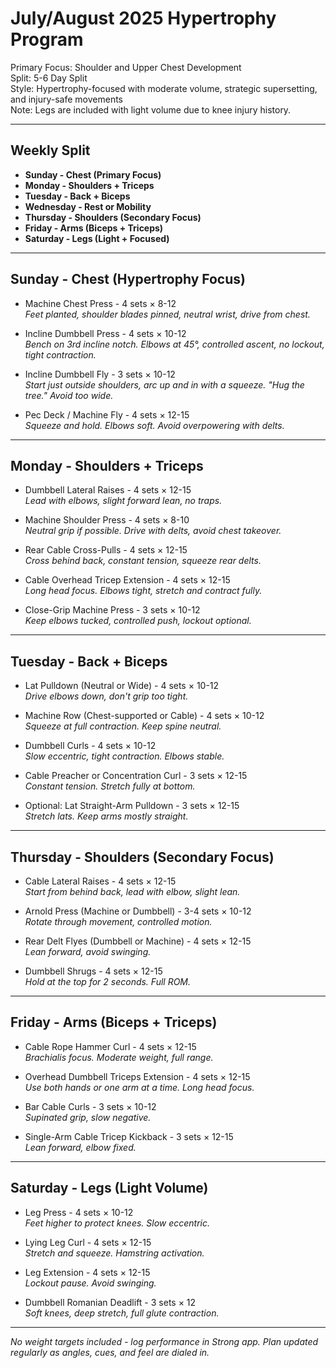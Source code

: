 # July/August 2025 Hypertrophy Program

Primary Focus: Shoulder and Upper Chest Development  
Split: 5-6 Day Split  
Style: Hypertrophy-focused with moderate volume, strategic supersetting, and injury-safe movements  
Note: Legs are included with light volume due to knee injury history.

---

## Weekly Split

- **Sunday - Chest (Primary Focus)**
- **Monday - Shoulders + Triceps**
- **Tuesday - Back + Biceps**
- **Wednesday - Rest or Mobility**
- **Thursday - Shoulders (Secondary Focus)**
- **Friday - Arms (Biceps + Triceps)**
- **Saturday - Legs (Light + Focused)**

---

## Sunday - Chest (Hypertrophy Focus)

- Machine Chest Press - 4 sets × 8-12  
  *Feet planted, shoulder blades pinned, neutral wrist, drive from chest.*

- Incline Dumbbell Press - 4 sets × 10-12  
  *Bench on 3rd incline notch. Elbows at 45°, controlled ascent, no lockout, tight contraction.*

- Incline Dumbbell Fly - 3 sets × 10-12  
  *Start just outside shoulders, arc up and in with a squeeze. "Hug the tree." Avoid too wide.*

- Pec Deck / Machine Fly - 4 sets × 12-15  
  *Squeeze and hold. Elbows soft. Avoid overpowering with delts.*

---

## Monday - Shoulders + Triceps

- Dumbbell Lateral Raises - 4 sets × 12-15  
  *Lead with elbows, slight forward lean, no traps.*

- Machine Shoulder Press - 4 sets × 8-10  
  *Neutral grip if possible. Drive with delts, avoid chest takeover.*

- Rear Cable Cross-Pulls - 4 sets × 12-15  
  *Cross behind back, constant tension, squeeze rear delts.*

- Cable Overhead Tricep Extension - 4 sets × 12-15  
  *Long head focus. Elbows tight, stretch and contract fully.*

- Close-Grip Machine Press - 3 sets × 10-12  
  *Keep elbows tucked, controlled push, lockout optional.*

---

## Tuesday - Back + Biceps

- Lat Pulldown (Neutral or Wide) - 4 sets × 10-12  
  *Drive elbows down, don't grip too tight.*

- Machine Row (Chest-supported or Cable) - 4 sets × 10-12  
  *Squeeze at full contraction. Keep spine neutral.*

- Dumbbell Curls - 4 sets × 10-12  
  *Slow eccentric, tight contraction. Elbows stable.*

- Cable Preacher or Concentration Curl - 3 sets × 12-15  
  *Constant tension. Stretch fully at bottom.*

- Optional: Lat Straight-Arm Pulldown - 3 sets × 12-15  
  *Stretch lats. Keep arms mostly straight.*

---

## Thursday - Shoulders (Secondary Focus)

- Cable Lateral Raises - 4 sets × 12-15  
  *Start from behind back, lead with elbow, slight lean.*

- Arnold Press (Machine or Dumbbell) - 3-4 sets × 10-12  
  *Rotate through movement, controlled motion.*

- Rear Delt Flyes (Dumbbell or Machine) - 4 sets × 12-15  
  *Lean forward, avoid swinging.*

- Dumbbell Shrugs - 4 sets × 12-15  
  *Hold at the top for 2 seconds. Full ROM.*

---

## Friday - Arms (Biceps + Triceps)

- Cable Rope Hammer Curl - 4 sets × 12-15  
  *Brachialis focus. Moderate weight, full range.*

- Overhead Dumbbell Triceps Extension - 4 sets × 12-15  
  *Use both hands or one arm at a time. Long head focus.*

- Bar Cable Curls - 3 sets × 10-12  
  *Supinated grip, slow negative.*

- Single-Arm Cable Tricep Kickback - 3 sets × 12-15  
  *Lean forward, elbow fixed.*

---

## Saturday - Legs (Light Volume)

- Leg Press - 4 sets × 10-12  
  *Feet higher to protect knees. Slow eccentric.*

- Lying Leg Curl - 4 sets × 12-15  
  *Stretch and squeeze. Hamstring activation.*

- Leg Extension - 4 sets × 12-15  
  *Lockout pause. Avoid swinging.*

- Dumbbell Romanian Deadlift - 3 sets × 12  
  *Soft knees, deep stretch, full glute contraction.*

---

*No weight targets included - log performance in Strong app. Plan updated regularly as angles, cues, and feel are dialed in.*
